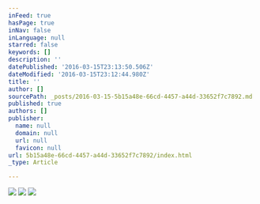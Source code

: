 ```yaml
---
inFeed: true
hasPage: true
inNav: false
inLanguage: null
starred: false
keywords: []
description: ''
datePublished: '2016-03-15T23:13:50.506Z'
dateModified: '2016-03-15T23:12:44.980Z'
title: ''
author: []
sourcePath: _posts/2016-03-15-5b15a48e-66cd-4457-a44d-33652f7c7892.md
published: true
authors: []
publisher:
  name: null
  domain: null
  url: null
  favicon: null
url: 5b15a48e-66cd-4457-a44d-33652f7c7892/index.html
_type: Article

---
```

![](https://the-grid-user-content.s3-us-west-2.amazonaws.com/a9f7c5f5-b34c-4627-8933-67e8f2b7e796.jpg)
![](https://the-grid-user-content.s3-us-west-2.amazonaws.com/8c191ee5-9fce-474d-a83b-aebc0fdff8fb.jpg)
![](https://the-grid-user-content.s3-us-west-2.amazonaws.com/748cce81-a6c4-4532-a6c3-37c7f90258af.jpg)